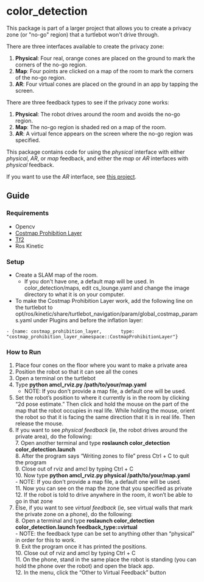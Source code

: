 # color_detection

This package is part of a larger project that allows you to create a privacy zone (or "no-go" region) that a turtlebot won't drive through. 

There are three interfaces available to create the privacy zone:
1. **Physical**: Four real, orange cones are placed on the ground to mark the corners of the no-go region.
2. **Map**: Four points are clicked on a map of the room to mark the corners of the no-go region.
3. **AR**: Four virtual cones are placed on the ground in an app by tapping the screen.

There are three feedback types to see if the privacy zone works:
1. **Physical**: The robot drives around the room and avoids the no-go region.
2. **Map**: The no-go region is shaded red on a map of the room.
3. **AR**: A virtual fence appears on the screen where the no-go region was specified. 

This package contains code for using the *physical* interface with either *physical*, *AR*, or *map* feedback, and either the *map* or *AR* interfaces with *physical* feedback.

If you want to use the *AR* interface, see [this project](https://github.com/MarisaJH/ARPrivacyZones).

## Guide
### Requirements
* Opencv
* [Costmap Prohibition Layer](http://wiki.ros.org/costmap_prohibition_layer)
* [Tf2](http://wiki.ros.org/tf2)
* Ros Kinetic

### Setup
* Create a SLAM map of the room. 
    * If you don't have one, a default map will be used. In color_detection/maps, edit cs_lounge.yaml and change the image directory to what it is on your computer.
* To make the Costmap Prohibition Layer work, add the following line on the turtlebot to opt/ros/kinetic/share/turtlebot_navigation/param/global_costmap_params.yaml under Plugins and before the inflation layer:
```
- {name: costmap_prohibition_layer,       type: "costmap_prohibition_layer_namespace::CostmapProhibitionLayer"}
```

### How to Run
1. Place four cones on the floor where you want to make a private area
2. Position the robot so that it can see all the cones
3. Open a terminal on the turtlebot
4. Type **python amcl_rviz.py /path/to/your/map.yaml**  
    * NOTE: If you don't provide a map file, a default one will be used.  
5. Set the robot’s position to where it currently is in the room by clicking “2d pose estimate.” Then click and hold the mouse on the part of the map that the robot occupies in real life. While holding the mouse, orient the robot so that it is facing the same direction that it is in real life. Then release the mouse.
6. If you want to see *physical feedback* (ie, the robot drives around the private area), do the following:  
    7. Open another terminal and type **roslaunch color_detection color_detection.launch**  
    8. After the program says “Writing zones to file” press Ctrl + C to quit the program  
    9. Close out of rviz and amcl by typing Ctrl + C   
    10. Now type **python amcl_rviz.py physical /path/to/your/map.yaml**  
        - NOTE: If you don't provide a map file, a default one will be used.    
    11. Now you can see on the map the zone that you specified as private  
    12. If the robot is told to drive anywhere in the room, it won’t be able to go in that zone  
7. Else, if you want to see *virtual feedback* (ie, see virtual walls that mark the private zone on a phone), do the following:  
    8. Open a terminal and type **roslaunch color_detection color_detection.launch feedback_type:=virtual**    
        - NOTE: the feedback type can be set to anything other than “physical” in order for this to work.    
    9. Exit the program once it has printed the positions.   
    10. Close out of rviz and amcl by typing Ctrl + C   
    11. On the phone, stand in the same place the robot is standing (you can hold the phone over the robot) and open the black app.   
    12. In the menu, click the “Other to Virtual Feedback” button  
